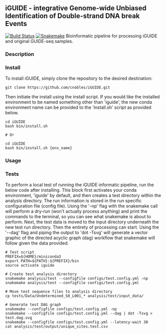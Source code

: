 ## iGUIDE - integrative Genome-wide Unbiased Identification of Double-strand DNA break Events
[![Build Status](https://travis-ci.org/cnobles/iGUIDE.svg?branch=master)](https://travis-ci.org/cnobles/iGUIDE)
[![Snakemake](https://img.shields.io/badge/snakemake-≥3.5.2-brightgreen.svg?style=flat)](http://snakemake.bitbucket.org)
Bioinformatic pipeline for processing iGUIDE and original GUIDE-seq samples.

### Description

### Install
To install iGUIDE, simply clone the repository to the desired destination:
```
git clone https://github.com/cnobles/iGUIDE.git
```

Then initiate the install using the install script. If you would like the installed environment to be named something other than 'iguide', the new conda environment name can be provided to the 'install.sh' script as provided below. 
```
cd iGUIDE
bash bin/install.sh

# Or

cd iGUIDE
bash bin/install.sh {env_name}
```

### Usage

### Tests
To perform a local test of running the iGUIDE informatic pipeline, run the below code after installing. This block first activates your conda environment, 'iguide' by default, and then creates a test directory within the analysis directory. The run information is stored in the run specific configuration file (config file). Using the '-np' flag with the snakemake call will perform a dry-run (won't actually process anything) and print the commands to the terminal, so you can see what snakemake is about to perform. Next, the test data is moved to the input directory underneath the new test run directory. Then the entirety of processing can start. Using the '--dag' flag and piping the output to 'dot -Tsvg' will generate a vector graphic of the directed acyclic graph (dag) workflow that snakemake will follow given the data provided. 

```
# Test script
PREFIX=${HOME}/miniconda3
export PATH=${PATH}:${PREFIX}/bin
source activate iguide

# Create test analysis directory
snakemake analysis/test --configfile configs/test.config.yml -np
snakemake analysis/test --configfile configs/test.config.yml

# Move test sequence files to analysis directory
cp tests/Data/Undetermined_S0_L001_* analysis/test/input_data/

# Generate test DAG graph
snakemake --configfile configs/test.config.yml -np
snakemake --configfile configs/test.config.yml --dag | dot -Tsvg > test.dag.svg
snakemake --configfile configs/test.config.yml --latency-wait 30
cat analysis/test/output/unique_sites.test.csv
```

